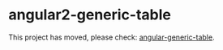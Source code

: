 # angular2-generic-table

This project has moved, please check: [angular-generic-table](https://www.npmjs.com/package/angular-generic-table).